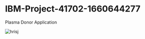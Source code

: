 # IBM-Project-41702-1660644277
Plasma Donor Application

 <img src="https://media.istockphoto.com/vectors/medical-concept-people-make-blood-transfusion-vector-id1319068178?k=20&m=1319068178&s=612x612&w=0&h=2onLvikHsK0256t69rnrcZ5Nqhyho29vzOwwVCN3NCw=" alt="hrisj">
